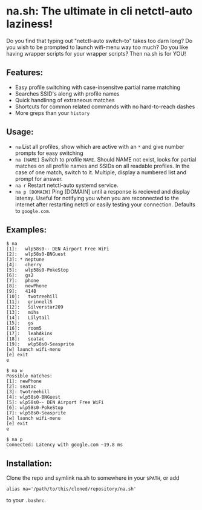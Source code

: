 # na.sh: The ultimate in cli netctl-auto laziness!
Do you find that typing out "netctl-auto switch-to" takes too darn long? Do you wish to be prompted to launch wifi-menu way too much? Do you like having wrapper scripts for your wrapper scripts? Then na.sh is for YOU!

## Features:
- Easy profile switching with case-insensitve partial name matching
- Searches SSID's along with profile names
- Quick handlinng of extraneous matches
- Shortcuts for common related commands with no hard-to-reach dashes
- More greps than your `history`

## Usage:

- `na`
List all profiles, show which are active with an `*` and give number prompts for easy switching
- `na [NAME]`
Switch to profile `NAME`. Should NAME not exist, looks for partial matches on all profile names and SSIDs on all readable profiles. In the case of one match, switch to it. Multiple, display a numbered list and prompt for answer.
- `na r`
Restart netctl-auto systemd service.
- `na p [DOMAIN]`
Ping [DOMAIN] until a response is recieved and display latenay. Useful for notifying you when you are reconnected to the internet after restarting netctl or easily testing your connection. Defaults to `google.com`.

## Examples:
```
$ na
[1]:   wlp58s0-- DEN Airport Free WiFi
[2]:   wlp58s0-BNGuest
[3]: * neptune
[4]:   cherry
[5]:   wlp58s0-PokeStop
[6]:   gs2
[7]:   phone
[8]:   newPhone
[9]:   4148
[10]:   twotreehill
[11]:   grinnellS
[12]:   Silverstar209
[13]:   mihs
[14]:   Lilytail
[15]:   gs
[16]:   room5
[17]:   leahAkins
[18]:   seatac
[19]:   wlp58s0-Seasprite
[w] launch wifi-menu
[e] exit
e

$ na w
Possible matches:
[1]: newPhone
[2]: seatac
[3]: twotreehill
[4]: wlp58s0-BNGuest
[5]: wlp58s0-- DEN Airport Free WiFi
[6]: wlp58s0-PokeStop
[7]: wlp58s0-Seasprite
[w] launch wifi-menu
[e] exit
e

$ na p 
Connected: Latency with google.com ~19.8 ms
```
## Installation:
Clone the repo and symlink na.sh to somewhere in your  `$PATH`, or add 
```
alias na='/path/to/this/cloned/repository/na.sh'
```
to your `.bashrc`.

